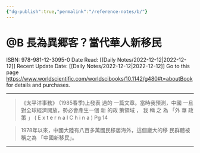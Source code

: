 ```yaml
---
{"dg-publish":true,"permalink":"/reference-notes/b/"}
---
```



# @B 長為異郷客？當代華人新移民
ISBN: 978-981-12-3095-0
Date Read: [[Daily Notes/2022-12-12\|2022-12-12]]
Recent Update Date: [[Daily Notes/2022-12-12\|2022-12-12]]
Go to this page https://www.worldscientific.com/worldscibooks/10.1142/g480#t=aboutBook for details and purchases.

---

>  《太平洋事務》 (1985春季)上發表 過的 一篇文章。當時我預測，中國 一旦對全球經濟開放，勢必會產生一個 新 的政 策領域 ， 我 稱 之 為 「外 華 政 策 」 ( E x t e r n a l C h i n a )
>  Pg 14

> 1978年以來，中國大陸有八百多萬國民移居海外，這個龐大的移 民群體被稱之為 「中國新移民」。

---
